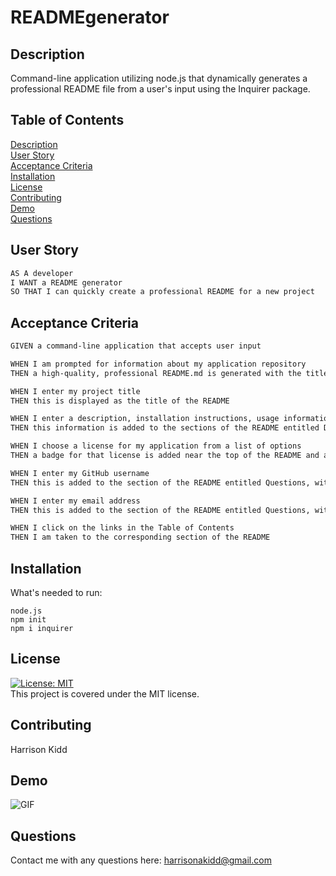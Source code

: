 # READMEgenerator

## Description
Command-line application utilizing node.js that dynamically generates a professional README file from a user's input using the Inquirer package.


## Table of Contents
  [Description](#description) <br>
  [User Story](#user-story) <br>
  [Acceptance Criteria](#acceptance-criteria) <br>
  [Installation](#installation) <br>
  [License](#license) <br>
  [Contributing](#contributing) <br>
  [Demo](#demo) <br>
  [Questions](#questions) 

## User Story

```md
AS A developer
I WANT a README generator
SO THAT I can quickly create a professional README for a new project
```

## Acceptance Criteria

```md
GIVEN a command-line application that accepts user input

WHEN I am prompted for information about my application repository
THEN a high-quality, professional README.md is generated with the title of my project and sections entitled Description, Table of Contents, Installation, Usage, License, Contributing, Tests, and Questions

WHEN I enter my project title
THEN this is displayed as the title of the README

WHEN I enter a description, installation instructions, usage information, contribution guidelines, and test instructions
THEN this information is added to the sections of the README entitled Description, Installation, Usage, Contributing, and Tests

WHEN I choose a license for my application from a list of options
THEN a badge for that license is added near the top of the README and a notice is added to the section of the README entitled License that explains which license the application is covered under

WHEN I enter my GitHub username
THEN this is added to the section of the README entitled Questions, with a link to my GitHub profile

WHEN I enter my email address
THEN this is added to the section of the README entitled Questions, with instructions on how to reach me with additional questions

WHEN I click on the links in the Table of Contents
THEN I am taken to the corresponding section of the README
```

## Installation
What's needed to run:
```
node.js
npm init
npm i inquirer
```

## License
[![License: MIT](https://img.shields.io/badge/License-MIT-yellow.svg)](https://opensource.org/licenses/MIT) <br>
This project is covered under the MIT license.

## Contributing
Harrison Kidd

## Demo
![GIF](Develop/video/READMEdemo3.gif)

## Questions
Contact me with any questions here: [harrisonakidd@gmail.com](mailto:harrisonakidd@gmail.com)
